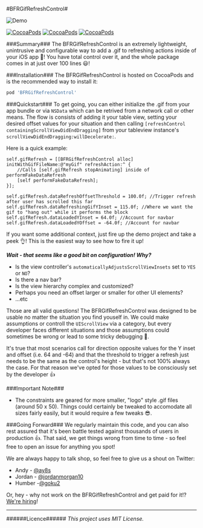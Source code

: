 #BFRGifRefreshControl#

![Demo](https://s3.amazonaws.com/f.cl.ly/items/2H053X262o351Z122O3M/Screen%20Recording%202016-04-28%20at%2012.55%20PM.gif?v=2cc44e39)

[![CocoaPods](https://img.shields.io/cocoapods/p/BFRGifRefreshControl.svg)]() [![CocoaPods](https://img.shields.io/cocoapods/v/BFRGifRefreshControl.svg)]() [![CocoaPods](https://img.shields.io/cocoapods/l/BFRGifRefreshControl.svg)]()

###Summary###
The BFRGifRefreshControl is an extremely lightweight, unintrusive and configurable way to add a .gif to refreshing actions inside of your iOS app 📱! You have total control over it, and the whole package comes in at just over 100 lines 😃!

###Installation###
The BFRGifRefreshControl is hosted on CocoaPods and is the recommended way to install it:
```ruby
pod 'BFRGifRefreshControl'
```

###Quickstart###
To get going, you can either initialize the .gif from your app bundle or via `NSData` which can be retrived from a network call or other means.
The flow is consists of adding it your table view, setting your desired offset values for your situation and then calling `[refreshControl containingScrollViewDidEndDragging]` from your tableview instance's `scrollViewDidEndDragging:willDecelerate:`.


Here is a quick example:

```
self.gifRefresh = [[BFRGifRefreshControl alloc] initWithGifFileName:@"myGif" refreshAction:^ {
    //Calls [self.gifRefresh stopAnimating] inside of performFakeDataRefresh
    [self performFakeDataRefresh];
}];
    
self.gifRefresh.dataRefreshOffsetThreshold = 100.0f; //Trigger refresh after user has scrolled this far
self.gifRefresh.dataRefreshingGifYInset = 115.0f; //Where we want the gif to "hang out" while it performs the block
self.gifRefresh.dataLoadedYInset = 64.0f; //Account for navbar
self.gifRefresh.dataLoadedYOffset = -64.0f; //Account for navbar
```

If you want some additional context, just fire up the demo project and take a peek 👌! This is the easiest way to see how to fire it up!

**_Wait - that seems like a good bit on configuration! Why?_**

- Is the view controller's `automaticallyAdjustsScrollViewInsets` set to `YES` or `NO`? 
- Is there a nav bar? 
- Is the view hierarchy complex and customized? 
- Perhaps you need an offset larger or smaller for other UI elements?
- ...etc

Those are all valid questions! The BFRGifRefreshControl was designed to be usable no matter the situation you find youself in. We could make assumptions or controll the `UIScrollView` via a category, but
every developer faces different situations and those assumptions could sometimes be wrong or lead to some tricky debugging 🐛. 

It's true that most scenarios call for direction opposite values for the Y inset and offset (i.e. 64 and -64) and that the threshold to trigger a refresh just needs to be the same as the control's height - but that's not 100% always the case. For that reason we've opted for those values to be consciously set by the developer 👍

###Important Note###
- The constraints are geared for more smaller, "logo" style .gif files (around 50 x 50). Things could certainly be tweaked to accomodate all sizes fairly easily, but it would require a few tweaks 😎.

###Going Forward###
We regularly maintain this code, and you can also rest assured that it's been battle tested against thousands of users in production 👍. That said, we get things wrong from time to time - so feel free to open an issue for anything you spot!

We are always happy to talk shop, so feel free to give us a shout on Twitter:

+ Andy - [@ay8s](http://www.twitter.com/ay8s)
+ Jordan - [@jordanmorgan10](http://www.twitter.com/jordanmorgan10)
+ Humber -[@goku2](http://www.twitter.com/goku2)

Or, hey - why not work on the BFRGifRefreshControl and get paid for it!? [We're hiring](http://www.buffer.com/journey)!

- - -
######Licence######
_This project uses MIT License._

